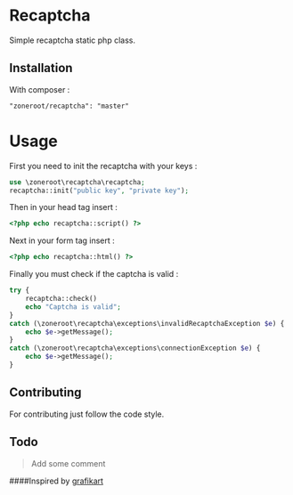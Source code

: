 Recaptcha
====
Simple recaptcha static php class.


Installation
-------
With composer :
```
"zoneroot/recaptcha": "master"
```


Usage
==
First you need to init the recaptcha with your keys :
```php
use \zoneroot\recaptcha\recaptcha;
recaptcha::init("public key", "private key");
```
Then in your head tag insert :
```php
<?php echo recaptcha::script() ?>
```
Next in your form tag insert :
```php
<?php echo recaptcha::html() ?>
```
Finally you must check if the captcha is valid :
```php
try {
	recaptcha::check()
	echo "Captcha is valid";
} 
catch (\zoneroot\recaptcha\exceptions\invalidRecaptchaException $e) {
	echo $e->getMessage();
}
catch (\zoneroot\recaptcha\exceptions\connectionException $e) {
	echo $e->getMessage();
}
```


Contributing
--------
For contributing just follow the code style.


Todo
---
>Add some comment



####Inspired by [grafikart](http://www.grafikart.fr/tutoriels/php/recaptcha-anti-spam-346)